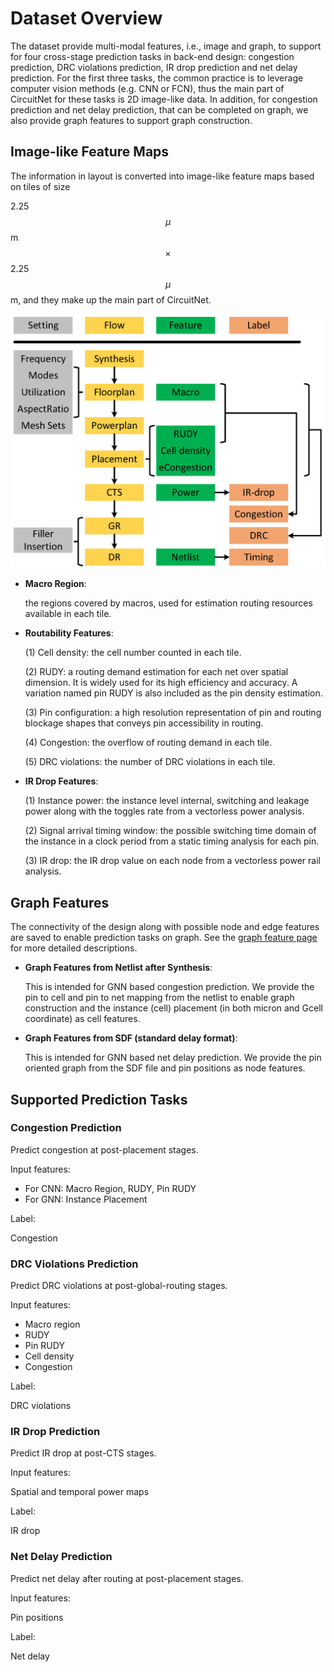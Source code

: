 # Dataset Overview

The dataset provide multi-modal features, i.e., image and graph, to support for four cross-stage prediction tasks in back-end design: congestion prediction, DRC violations prediction, IR drop prediction and net delay prediction. For the first three tasks, the common practice is to leverage computer vision methods (e.g. CNN or FCN), thus the main part of CircuitNet for these tasks is 2D image-like data. In addition, for congestion prediction and net delay prediction, that can be completed on graph, we also provide graph features to support graph construction.


## Image-like Feature Maps

The information in layout is converted into image-like feature maps based on tiles of size 

2.25$$\mu$$m$$\times$$2.25$$\mu$$m, and they make up the main part of CircuitNet. 

<img src="../pics/flow-0607.png">

- **Macro Region**:
   
  the regions covered by macros, used for estimation routing resources available in each tile.

- **Routability Features**:
  
  (1) Cell density: the cell number counted in each tile.

  (2) RUDY: a routing demand estimation for each net over spatial dimension. It is widely used for its high efficiency and accuracy. A variation named pin RUDY is also included as the pin density estimation.

  (3) Pin configuration:  a high resolution representation of pin and routing blockage shapes that conveys pin accessibility in routing.

  (4) Congestion: the overflow of routing demand in each tile.

  (5) DRC violations: the number of DRC violations in each tile.

- **IR Drop Features**:
  
  (1) Instance power: the instance level internal, switching and leakage power along with the toggles rate from a vectorless power analysis.

  (2) Signal arrival timing window: the possible switching time domain of the instance in a clock period from a static timing analysis for each pin.

  (3) IR drop: the IR drop value on each node from a vectorless power rail analysis.

## Graph Features

The connectivity of the design along with possible node and edge features are saved to enable prediction tasks on graph. See the [graph feature page](https://circuitnet.github.io/feature/graph.html) for more detailed descriptions. 

- **Graph Features from Netlist after Synthesis**:
  
    This is intended for GNN based congestion prediction. We provide the pin to cell and pin to net mapping from the netlist to enable graph construction and the instance (cell) placement (in both micron and Gcell coordinate) as cell features.

- **Graph Features from SDF (standard delay format)**:
  
    This is intended for GNN based net delay prediction. We provide the pin oriented graph from the SDF file and pin positions as node features.

## Supported Prediction Tasks

### Congestion Prediction
Predict congestion at post-placement stages.

Input features:
- For CNN: Macro Region, RUDY, Pin RUDY
- For GNN: Instance Placement 
  
Label:

Congestion

### DRC Violations Prediction
Predict DRC violations at post-global-routing stages.

Input features:
- Macro region
- RUDY
- Pin RUDY
- Cell density
- Congestion
<!-- - Pin Configuration (for J-Net) -->

Label:

DRC violations

### IR Drop Prediction
Predict IR drop at post-CTS stages.

Input features:

Spatial and temporal power maps

Label:

IR drop

### Net Delay Prediction
Predict net delay after routing at post-placement stages.

Input features:

Pin positions

Label:

Net delay